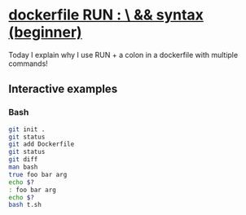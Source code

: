 # [dockerfile RUN : \\ && syntax (beginner)](https://youtu.be/BdxdRlTnPEE)

Today I explain why I use RUN + a colon in a dockerfile with multiple commands!

## Interactive examples

### Bash

```bash
git init .
git status
git add Dockerfile
git status
git diff
man bash
true foo bar arg
echo $?
: foo bar arg
echo $?
bash t.sh
```

